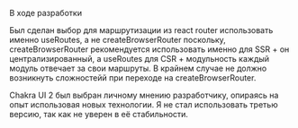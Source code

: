 В ходе разработки

Был сделан выбор для маршрутизации из react router использовать именно useRoutes, а не createBrowserRouter поскольку,
createBrowserRouter рекомендуется использовать именно для SSR + он централизированный, а useRoutes для CSR + модульность
каждый модуль отвечает за свои маршруты. В крайнем случае не должно возникнуть сложностейй при переходе на createBrowserRouter.

Chakra UI 2 был выбран личному мнению разработчику, опираясь на опыт использовая новых технологии. Я не стал использовать третью версию,
так как не уверен в её стабильности.
